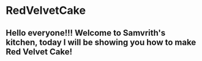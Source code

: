 
# RedVelvetCake
## Hello everyone!!! Welcome to Samvrith's kitchen, today I will be showing you how to make Red Velvet Cake!
